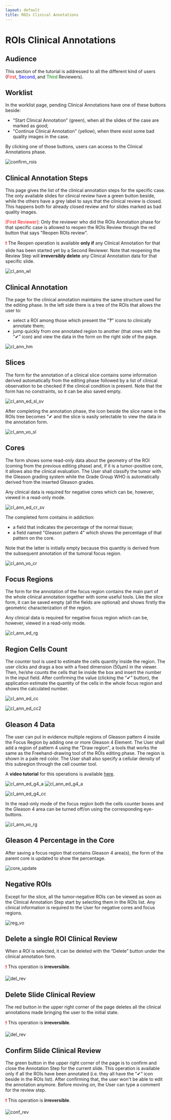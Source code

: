 ```yaml
---
layout: default
title: ROIs Clinical Annotations
---
```


# ROIs Clinical Annotations 

## Audience
This section of the tutorial is addressed to all the different kind of users (<span style="color:red">First</span>, <span style="color:blue">Second</span>, and <span style="color:green">Third</span> Reviewers).

## Worklist
In the worklist page, pending Clinical Annotations have one of these buttons beside:

- "Start Clinical Annotation" (green), when all the slides of the case are marked as good;
- "Continue Clinical Annotation" (yellow), when there exist some bad quality images in the case.

By clicking one of those buttons, users can access to the Clinical Annotations phase.

![confirm_rois](./img/29.continue_clin_ann.png)


## Clinical Annotation Steps
This page gives the list of the clinical annotation steps for the specific case. The only available slides for clinical review have a green button beside, while the others have a grey label to says that the clinical review is closed. This happens both for already closed review and for slides marked as bad quality images.

<span style="color:red">[First Reviewer]</span>: Only the reviewer who did the ROIs Annotation phase for that specific case is allowed to reopen the ROIs Review through the red button that says "Reopen ROIs review".

<span style="color:red">❗</span> The Reopen operation is available **only if** any Clinical Annotation for that slide has been started yet by a Second Reviewer. Note that reopening the Review Step will **irreversibly delete** any Clinical Annotation data for that specific slide.

![cl_ann_wl](./img/30.clinical_annotation_worklist.png)

## Clinical Annotation
The page for the clinical annotation maintains the same structure used for the editing phase. In the left side there is a tree of the ROIs that allows the user to:

* select a ROI among those which present the "**?**" icons to clinically annotate them;
* jump quickly from one annotated region to another (that ones with the “✔” icon) and view the data in the form on the right side of the page. 

![cl_ann_hm](./img/31.clinical_annotation_home.png)

## Slices
The form for the annotation of a clinical slice contains some information derived automatically from the editing phase followed by a list of clinical observation to be checked if the clinical condition is present. Note that the form has no constraints, so it can be also saved empty. 

![cl_ann_ed_sl_sv](./img/33.cl_ann_edit_slice_save.png)

After completing the annotation phase, the icon beside the slice name in the ROIs tree becomes “✔ and the slice is easily selectable to view the data in the annotation form.

![cl_ann_vo_sl](./img/34.cl_ann_viewonly_slice.png)


## Cores
The form shows some read-only data about the geometry of the ROI (coming from the previous editing phase) and, if it is a tumor-positive core, it allows also the clinical evaluation. The User shall classify  the tumor with the Gleason grading system while the Grade Group WHO is automatically derived from the inserted Gleason grades. 

Any clinical data is required for negative cores which can be, however, viewed in a read-only mode. 

![cl_ann_ed_cr_sv](./img/36.cl_ann_edit_core_save.png)

The completed form contains in addiction:

* a field that indicates the percentage of the normal tissue;
* a field named "Gleason pattern 4" which shows the percentage of that pattern on the core. 

Note that the latter is initially empty because this quantity is derived from the subsequent annotation of the tumoral focus region.  

![cl_ann_vo_cr](./img/37.cl_ann_viewonly_core.png)

## Focus Regions 
The form for the annotation of the focus region contains the main part of the whole clinical annotation together with some useful tools. Like the slice form, it can be saved empty (all the fields are optional) and shows firstly the geometric characterization of the region. 

Any clinical data is required for negative focus region which can be, however, viewed in a read-only mode.

![cl_ann_ed_rg](./img/38.cl_ann_edit_region.png)

## Region Cells Count
The counter tool is used to estimate the cells quantity inside the region. The user clicks and drags a box with a fixed dimension (50µm) in the viewer. Then, he/she counts the cells that lie inside the box and insert the number in the input field. After confirming the value (clicking the  “✔” button), the application estimate the quantity of the cells in the whole focus region and shows the calculated number. 

![cl_ann_ed_cc](./img/39.cl_ann_edit_cell_count.png)

![cl_ann_ed_cc2](./img/40.cl_ann_edit_cell_count_2.png)

## Gleason 4 Data
The user can put in evidence multiple regions of Gleason pattern 4 inside the Focus Region by adding one or more Gleason 4 Element. The User shall add a region of pattern 4 using the "Draw region", a tools that works the same as the Freehand-drawing tool of the ROIs editing phase. The region is shown in a pale red color. The User shall also specify a cellular density of this subregion through the cell counter tool. 

A **video tutorial** for this operations is available [here](./video_page.html).

![cl_ann_ed_g4_a](./img/42.cl_ann_edit_gleason4_area_1.png)
![cl_ann_ed_g4_a](./img/42.cl_ann_edit_gleason4_area_2.png)

![cl_ann_ed_g4_cc](./img/43.cl_ann_edit_gleason4_count.png)

In the read-only mode of the focus region both the cells counter boxes and the Gleason 4 area can be turned off/on using the corresponding eye-buttons.

![cl_ann_vo_rg](./img/44.cl_ann_view_only_region.png)

## Gleason 4 Percentage in the Core
After saving a focus region that contains Gleason 4 area(s), the form of the parent core is updated to show the percentage.

![core_update](./img/45.2.core_vo_update.png)

## Negative ROIs
Except for the slice, all the tumor-negative ROIs can be viewed as soon as the Clinical Annotation Step start by selecting them in the ROIs list. Any clinical information is required to the User for negative cores and focus regions. 

![reg_vo](./img/46.focus_reg_viewonly.png)

## Delete a single ROI Clinical Review
When a ROI is selected, it can be deleted with the “Delete” button under the clinical annotation form.

<span style="color:red">❗</span> This operation is **irreversible**.
  
![del_rev](./img/47.delete_roi_rev.png)

## Delete Slide Clinical Review
The red button in the upper right corner of the page deletes all the clinical annotations made bringing the user to the initial state. 

<span style="color:red">❗</span> This operation is **irreversible**.
  
![del_rev](./img/47.delete_slide_rev.png)

## Confirm Slide Clinical Review
The green button in the upper right corner of the page is to confirm and close the Annotation Step for the current slide. This operation is available only if all the ROIs have been annotated (i.e. they all have the “✔” icon beside in the ROIs list). After confirming that, the user won't be able to edit the annotation anymore. Before moving on, the User can type a comment for the review step. 

<span style="color:red">❗</span> This operation is **irreversible**.

![conf_rev](./img/48.confirm_slide_rev.png)
